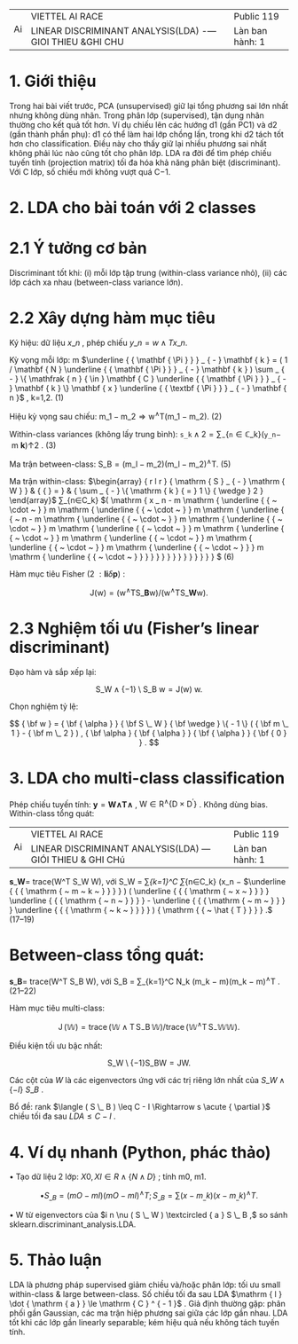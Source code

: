 <table><tr><td rowspan=2 colspan=1>Ai</td><td rowspan=1 colspan=1>VIETTEL AI RACE</td><td rowspan=1 colspan=1>Public 119</td></tr><tr><td rowspan=1 colspan=1>LINEAR DISCRIMINANT ANALYSIS(LDA) -—GIOI THIEU &amp;GHI CHU</td><td rowspan=1 colspan=1>Làn ban hành: 1</td></tr></table>

# 1. Giới thiệu

Trong hai bài viết trước, PCA (unsupervised) giữ lại tổng phương sai lớn nhất nhưng không dùng nhãn. Trong phân lớp (supervised), tận dụng nhãn thường cho kết quả tốt hơn. Ví dụ chiếu lên các hướng d1 (gần PC1) và d2 (gần thành phần phụ): d1 có thể làm hai lớp chồng lấn, trong khi d2 tách tốt hơn cho classification. Điều này cho thấy giữ lại nhiều phương sai nhất không phải lúc nào cũng tốt cho phân lớp. LDA ra đời để tìm phép chiếu tuyến tính (projection matrix) tối đa hóa khả năng phân biệt (discriminant). Với C lớp, số chiều mới không vượt quá C−1.

# 2. LDA cho bài toán với 2 classes

# 2.1 Ý tưởng cơ bản

Discriminant tốt khi: (i) mỗi lớp tập trung (within-class variance nhỏ), (ii) các lớp cách xa nhau (between-class variance lớn).

# 2.2 Xây dựng hàm mục tiêu

Ký hiệu: dữ liệu $x \_ n$ , phép chiếu $y \_ n = w { \wedge } T x \_ n .$

Kỳ vọng mỗi lớp: m $\underline { { \mathbf { \Pi } } } _ { - } \mathbf { k } = ( 1 / \mathbf { N } \underline { { \mathbf { \Pi } } } _ { - } \mathbf { k } ) \sum _ { - } \{ \mathfrak { n } { \in } \mathbf { C } \underline { { \mathbf { \Pi } } } _ { - } \mathbf { k } \} \mathbf { x } \underline { { \textbf { \Pi } } } _ { - } \mathbf { n }$ , k=1,2. (1)

Hiệu kỳ vọng sau chiếu: $\mathrm { m } \_ 1 - \mathrm { m } \_ 2 \Rightarrow \mathrm { w } ^ { \wedge } \mathrm { T } ( \mathrm { m } \_ 1 - \mathrm { m } \_ 2 ) .$ (2)

Within-class variances (không lấy trung bình): $\scriptstyle \mathtt { s \_ k } \wedge 2 = \sum _ { - } \{ \mathtt { n } \in \mathbb { C } \_ \mathrm { k } \} ( \mathtt { y \_ n } -$ $\mathrm { ~ m ~ } \mathbf { k } ) \mathord { \uparrow } 2$ . (3)

Ma trận between-class: $\mathrm { S \_ B } = ( \mathrm { m \_ l } - \mathrm { m \_ } 2 ) ( \mathrm { m \_ l } - \mathrm { m \_ } 2 ) ^ { \wedge } \mathrm { T } .$ (5)

Ma trận within-class: $\begin{array} { r l r } { \mathrm { S } _ { - } \mathrm { W } } & { { } = } & { \sum _ { - } \{ \mathrm { k } { = } 1 \} { \wedge } 2 } \end{array}$ ∑_{n∈C_k} $( \mathrm { x \_ n - m \mathrm { \underline { { ~ \cdot ~ } } m \mathrm { \underline { { ~ \cdot ~ } } m \mathrm { \underline { { ~ n - m \mathrm { \underline { { ~ \cdot ~ } } m \mathrm { \underline { { ~ \cdot ~ } } m \mathrm { \underline { { ~ \cdot ~ } } m \mathrm { \underline { { ~ \cdot ~ } } m \mathrm { \underline { { ~ \cdot ~ } } m \mathrm { \underline { { ~ \cdot ~ } } m \mathrm { \underline { { ~ \cdot ~ } } } m \mathrm { \underline { { ~ \cdot ~ } } } } } } } } } } } } } } } $ (6)

Hàm mục tiêu Fisher $( 2 \ : \mathbf { l i } \delta \mathbf { p } )$ :

$$
\mathrm { J ( w ) } = ( \mathrm { w } ^ { \wedge } \mathrm { T } \mathrm { S } \_ { \mathbf { B } } \mathrm { w } ) / ( \mathrm { w } ^ { \wedge } \mathrm { T } \mathrm { S } \_ { \mathbf { W } } \mathrm { w } ) .
$$

# 2.3 Nghiệm tối ưu (Fisher’s linear discriminant)

Đạo hàm và sắp xếp lại:

$$
\mathrm { S \_ W \wedge \{ - 1 \} \setminus S \_ B \ w = J ( w ) \ w . }
$$

Chọn nghiệm tỷ lệ:

$$
{ \bf w } = { \bf { \alpha } } { \bf S \_ W } { \bf \wedge } \{ - 1 \} ( { \bf m \_ 1 } - { \bf m \_ 2 } ) , { \bf \alpha } { \bf { \alpha } } { \bf { \alpha } } { \bf { 0 } } .
$$

# 3. LDA cho multi-class classification

Phép chiếu tuyến tính: $\mathbf { y } = \mathbf { W } \mathbf { \land } \mathbf { T } \mathbf { \land }$ , $\mathrm { W } \in \mathrm { R } ^ { \wedge } \{ \mathrm { D } { \times } \mathrm { D } ^ { \prime } \}$ . Không dùng bias. Within-class tổng quát:

<table><tr><td rowspan=2 colspan=1>Ai</td><td rowspan=1 colspan=1>VIETTEL AI RACE</td><td rowspan=1 colspan=1>Public 119</td></tr><tr><td rowspan=1 colspan=1>LINEAR DISCRIMINANT ANALYSIS(LDA) — GIÓI THIEU &amp; GHI CHú</td><td rowspan=1 colspan=1>Làn ban hành: 1</td></tr></table>

$\mathbf { s } \_ { \mathbf { W } } =$ trace(W^T S_W W), với S_W = ∑_{k=1}^C ∑_{n∈C_k} (x_n − $\underline { { { \mathrm { ~ m ~ k ~ } } } } ) ( \underline { { { \mathrm { ~ x ~ } } } } \underline { { { \mathrm { ~ n ~ } } } } - \underline { { { \mathrm { ~ m ~ } } } } \underline { { { \mathrm { ~ k ~ } } } } ) { \mathrm { { ~ \hat { T } } } } .$ (17–19)

# Between-class tổng quát:

$\mathbf { s } \_ { \mathbf { B } } =$ trace(W^T S_B W), với S_B = ∑_{k=1}^C N_k (m_k − m)(m_k − $\mathrm { m } ) { } ^ { \wedge } \mathrm { T }$ . (21–22)

Hàm mục tiêu multi-class:

$$
\operatorname { J } ( \mathbb { W } ) = \operatorname { t r a c e } ( \mathbb { W } \wedge \operatorname { T } \operatorname { S } _ { - } \operatorname { B } \mathbb { W } ) / \operatorname { t r a c e } ( \mathbb { W } ^ { \wedge } \operatorname { T } \operatorname { S } _ { - } \mathbb { W } \mathbb { W } ) .
$$

Điều kiện tối ưu bậc nhất:

$$
\mathrm { S \_ W } { \setminus } \{ - 1 \} \mathrm { S \_ B } \mathrm { W } = \mathrm { J } \mathrm { W } .
$$

Các cột của $W$ là các eigenvectors ứng với các trị riêng lớn nhất của $S \_ W \wedge \{ - I \} \ S \_ B$ .

Bổ đề: rank $\langle ( S \_ B ) \leq C - I \Rightarrow s \acute { \partial }$ chiều tối đa sau $L D A \leq C - I$ .

# 4. Ví dụ nhanh (Python, phác thảo)

• Tạo dữ liệu 2 lớp: $X 0 , X I \in R \land \{ N \land D \}$ ; tính m0, m1.

$$
\bullet S _ { \_ B } = ( m O - m I ) ( m O - m I ) ^ { \wedge } T ; S _ { \_ B } = \sum ( x - m _ { \_ } k ) ( x - m _ { \_ } k ) ^ { \wedge } T .
$$

• W từ eigenvectors của $i n \nu ( S \_ W ) \textcircled { a } S \_ B ,$ so sánh sklearn.discriminant_analysis.LDA.

# 5. Thảo luận

LDA là phương pháp supervised giảm chiều và/hoặc phân lớp: tối ưu small within-class & large between-class. Số chiều tối đa sau LDA $\mathrm { l } \dot { \mathrm { a } } \le \mathrm { C } ^ { - 1 }$ . Giả định thường gặp: phân phối gần Gaussian, các ma trận hiệp phương sai giữa các lớp gần nhau. LDA tốt khi các lớp gần linearly separable; kém hiệu quả nếu không tách tuyến tính.